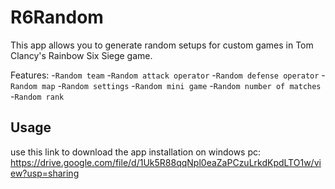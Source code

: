 # R6Random
This app allows you to generate random setups for custom games in Tom Clancy's Rainbow Six Siege game.

Features:
-`Random team`
-`Random attack operator`
-`Random defense operator`
-`Random map`
-`Random settings`
-`Random mini game`
-`Random number of matches`
-`Random rank`

## Usage
use this link to download the app installation on windows pc:
https://drive.google.com/file/d/1Uk5R88qqNpl0eaZaPCzuLrkdKpdLTO1w/view?usp=sharing

